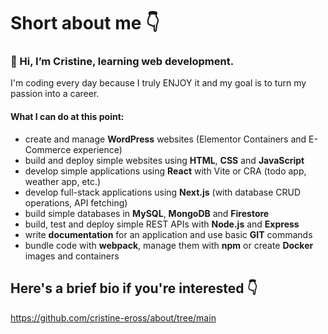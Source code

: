# Short about me 👇

### 👋 Hi, I’m Cristine, learning web development. 
I'm coding every day because I truly ENJOY it and my goal is to turn my passion into a career.
#### What I can do at this point:

- create and manage **WordPress** websites (Elementor Containers and E-Commerce experience)
- build and deploy simple websites using **HTML**, **CSS** and **JavaScript**
- develop simple applications using **React** with Vite or CRA (todo app, weather app, etc.)
- develop full-stack applications using **Next.js** (with database CRUD operations, API fetching)
- build simple databases in **MySQL**, **MongoDB** and **Firestore**
- build, test and deploy simple REST APIs with **Node.js** and **Express**
- write **documentation** for an application and use basic **GIT** commands
- bundle code with **webpack**, manage them with **npm** or create **Docker** images and containers 


## Here's a brief bio if you're interested 👇
  
 https://github.com/cristine-eross/about/tree/main





